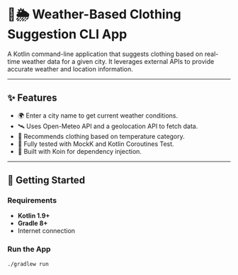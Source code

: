 # 👕🌦️ Weather-Based Clothing Suggestion CLI App

A Kotlin command-line application that suggests clothing based on real-time weather data for a given city. It leverages
external APIs to provide accurate weather and location information.

---

## ✨ Features

- 🌍 Enter a city name to get current weather conditions.
- 🛰️ Uses Open-Meteo API and a geolocation API to fetch data.
- 👔 Recommends clothing based on temperature category.
- 🧪 Fully tested with MockK and Kotlin Coroutines Test.
- 🧩 Built with Koin for dependency injection.

---

## 🚀 Getting Started

### Requirements

- **Kotlin 1.9+**
- **Gradle 8+**
- Internet connection

### Run the App

```bash
./gradlew run
